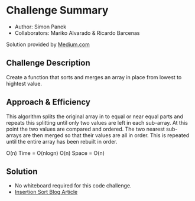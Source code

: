 
# Challenge Summary

- Author: Simon Panek
- Collaborators: Mariko Alvarado & Ricardo Barcenas

Solution provided by [Medium.com](https://medium.com/javascript-in-plain-english/javascript-merge-sort-3205891ac060)

## Challenge Description

Create a function that sorts and merges an array in place from lowest to hightest value.

## Approach & Efficiency

This algorithm splits the original array in to equal or near equal parts and repeats this splitting until only two values are left in each sub-array. At this point the two values are compared and ordered. The two nearest sub-arrays are then merged so that their values are all in order. This is repeated until the entire array has been rebuilt in order.

O(n) Time = O(nlogn)
O(n) Space = O(n)

## Solution

- No whiteboard required for this code challenge.
- [Insertion Sort Blog Article](./blog.md)

